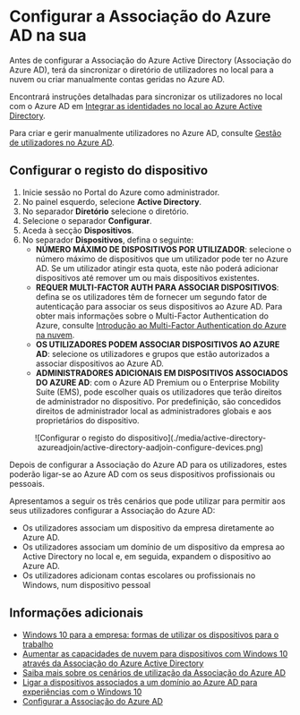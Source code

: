 <properties
    pageTitle="Configurar a Associação do Azure AD dos utilizadores| Microsoft Azure"
    description="Explica como os administradores podem configurar a Associação do Azure AD para o diretório no local e registo de dispositivos."
    services="active-directory"
    documentationCenter=""
    authors="femila"
    manager="swadhwa"
    editor=""
    tags="azure-classic-portal"/>

<tags
    ms.service="active-directory"
    ms.workload="identity"
    ms.tgt_pltfrm="na"
    ms.devlang="na"
    ms.topic="get-started-article"
    ms.date="06/23/2016"
    ms.author="femila"/>

# Configurar a Associação do Azure AD na sua 

Antes de configurar a Associação do Azure Active Directory (Associação do Azure AD), terá da sincronizar o diretório de utilizadores no local para a nuvem ou criar manualmente contas geridas no Azure AD.

Encontrará instruções detalhadas para sincronizar os utilizadores no local com o Azure AD em [Integrar as identidades no local ao Azure Active Directory](active-directory-aadconnect.md).


Para criar e gerir manualmente utilizadores no Azure AD, consulte [Gestão de utilizadores no Azure AD](https://msdn.microsoft.com/library/azure/hh967609.aspx).

## Configurar o registo do dispositivo
1. Inicie sessão no Portal do Azure como administrador.
2. No painel esquerdo, selecione **Active Directory**.
3. No separador **Diretório** selecione o diretório.
4. Selecione o separador **Configurar**.
5. Aceda à secção **Dispositivos**.
6. No separador **Dispositivos**, defina o seguinte:  
   * **NÚMERO MÁXIMO DE DISPOSITIVOS POR UTILIZADOR**: selecione o número máximo de dispositivos que um utilizador pode ter no Azure AD.  Se um utilizador atingir esta quota, este não poderá adicionar dispositivos até remover um ou mais dispositivos existentes.
   * **REQUER MULTI-FACTOR AUTH PARA ASSOCIAR DISPOSITIVOS**: defina se os utilizadores têm de fornecer um segundo fator de autenticação para associar os seus dispositivos ao Azure AD. Para obter mais informações sobre o Multi-Factor Authentication do Azure, consulte [Introdução ao Multi-Factor Authentication do Azure na nuvem](..\multi-factor-authentication\multi-factor-authentication-get-started-cloud.md).
   * **OS UTILIZADORES PODEM ASSOCIAR DISPOSITIVOS AO AZURE AD**: selecione os utilizadores e grupos que estão autorizados a associar dispositivos ao Azure AD.
   * **ADMINISTRADORES ADICIONAIS EM DISPOSITIVOS ASSOCIADOS DO AZURE AD**: com o Azure AD Premium ou o Enterprise Mobility Suite (EMS), pode escolher quais os utilizadores que terão direitos de administrador no dispositivo. Por predefinição, são concedidos direitos de administrador local as administradores globais e aos proprietários do dispositivo.

<center>![Configurar o registo do dispositivo](./media/active-directory-azureadjoin/active-directory-aadjoin-configure-devices.png) </center>

Depois de configurar a Associação do Azure AD para os utilizadores, estes poderão ligar-se ao Azure AD com os seus dispositivos profissionais ou pessoais.

Apresentamos a seguir os três cenários que pode utilizar para permitir aos seus utilizadores configurar a Associação do Azure AD:

- Os utilizadores associam um dispositivo da empresa diretamente ao Azure AD.
- Os utilizadores associam um domínio de um dispositivo da empresa ao Active Directory no local e, em seguida, expandem o dispositivo ao Azure AD.
- Os utilizadores adicionam contas escolares ou profissionais no Windows, num dispositivo pessoal

## Informações adicionais
* [Windows 10 para a empresa: formas de utilizar os dispositivos para o trabalho](active-directory-azureadjoin-windows10-devices-overview.md)
* [Aumentar as capacidades de nuvem para dispositivos com Windows 10 através da Associação do Azure Active Directory](active-directory-azureadjoin-user-upgrade.md)
* [Saiba mais sobre os cenários de utilização da Associação do Azure AD](active-directory-azureadjoin-deployment-aadjoindirect.md)
* [Ligar a dispositivos associados a um domínio ao Azure AD para experiências com o Windows 10](active-directory-azureadjoin-devices-group-policy.md)
* [Configurar a Associação do Azure AD](active-directory-azureadjoin-setup.md)



<!--HONumber=Aug16_HO1-->


